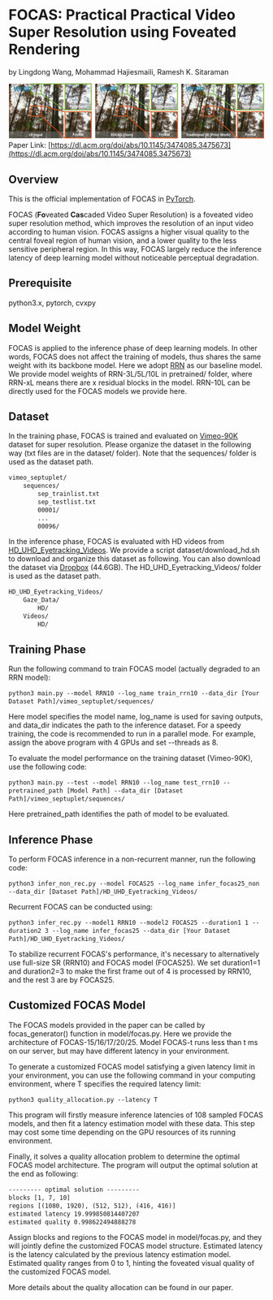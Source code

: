 # FOCAS: Practical Practical Video Super Resolution using Foveated Rendering

by Lingdong Wang, Mohammad Hajiesmaili, Ramesh K. Sitaraman

![avatar](figures/teaser.png)
Paper Link: [https://dl.acm.org/doi/abs/10.1145/3474085.3475673](https://dl.acm.org/doi/abs/10.1145/3474085.3475673)

## Overview
This is the official implementation of FOCAS in [PyTorch](http://pytorch.org/). 

FOCAS (**Fo**veated **Cas**caded Video Super Resolution) is a foveated video super resolution method, which improves the resolution of an input video according to human vision.
FOCAS assigns a higher visual quality to the central foveal region of human vision, and a lower quality to the less sensitive peripheral region. 
In this way, FOCAS largely reduce the inference latency of deep learning model without noticeable perceptual degradation.


## Prerequisite 
python3.x, pytorch, cvxpy


## Model Weight

FOCAS is applied to the inference phase of deep learning models. 
In other words, FOCAS does not affect the training of models, thus shares the same weight with its backbone model. 
Here we adopt [RRN](https://github.com/junpan19/RRN) as our baseline model.
We provide model weights of RRN-3L/5L/10L in pretrained/ folder, where RRN-xL means there are x residual blocks in the model.
RRN-10L can be directly used for the FOCAS models we provide here.


## Dataset
In the training phase, FOCAS is trained and evaluated on [Vimeo-90K](http://toflow.csail.mit.edu/) dataset for super resolution.
Please organize the dataset in the following way (txt files are in the dataset/ folder). Note that the sequences/ folder is used as the dataset path. 

```
vimeo_septuplet/
    sequences/
        sep_trainlist.txt
        sep_testlist.txt
        00001/
        ...
        00096/
```

In the inference phase, FOCAS is evaluated with HD videos from [HD_UHD_Eyetracking_Videos](https://web.archive.org/web/20210224171150/http://ivc.univ-nantes.fr/en/databases/HD_UHD_Eyetracking_Videos/).
We provide a script dataset/download_hd.sh to download and organize this dataset as following. 
You can also download the dataset via [Dropbox](https://www.dropbox.com/s/f7gj0c5sxfe34ap/UD_UHD_EyeTracking_Videos.tar.gz?dl=0) (44.6GB).
The HD_UHD_Eyetracking_Videos/ folder is used as the dataset path.

```
HD_UHD_Eyetracking_Videos/
    Gaze_Data/
        HD/
    Videos/
        HD/
```


## Training Phase
Run the following command to train FOCAS model (actually degraded to an RRN model):

```
python3 main.py --model RRN10 --log_name train_rrn10 --data_dir [Your Dataset Path]/vimeo_septuplet/sequences/
```

Here model specifies the model name, log_name is used for saving outputs, and data_dir indicates the path to the inference dataset.
For a speedy training, the code is recommended to run in a parallel mode. For example, assign the above program with 4 GPUs and set --threads as 8.

To evaluate the model performance on the training dataset (Vimeo-90K), use the following code:

```
python3 main.py --test --model RRN10 --log_name test_rrn10 --pretrained_path [Model Path] --data_dir [Dataset Path]/vimeo_septuplet/sequences/
```

Here pretrained_path identifies the path of model to be evaluated.

## Inference Phase
To perform FOCAS inference in a non-recurrent manner, run the following code:

```
python3 infer_non_rec.py --model FOCAS25 --log_name infer_focas25_non --data_dir [Dataset Path]/HD_UHD_Eyetracking_Videos/
```

Recurrent FOCAS can be conducted using:

```
python3 infer_rec.py --model1 RRN10 --model2 FOCAS25 --duration1 1 --duration2 3 --log_name infer_focas25 --data_dir [Your Dataset Path]/HD_UHD_Eyetracking_Videos/
```

To stabilize recurrent FOCAS's performance, it's necessary to alternatively use full-size SR (RRN10) and FOCAS model (FOCAS25). 
We set duration1=1 and duration2=3 to make the first frame out of 4 is processed by RRN10, and the rest 3 are by FOCAS25.

## Customized FOCAS Model

The FOCAS models provided in the paper can be called by focas_generator() function in model/focas.py. Here we provide the architecture of FOCAS-15/16/17/20/25.
Model FOCAS-t runs less than t ms on our server, but may have different latency in your environment.

To generate a customized FOCAS model satisfying a given latency limit in your environment, you can use the following command in your computing environment,
where T specifies the required latency limit:

```
python3 quality_allocation.py --latency T
```

This program will firstly  measure inference latencies of 108 sampled FOCAS models, and then fit a latency estimation model with these data.
This step may cost some time depending on the GPU resources of its running environment.

Finally, it solves a quality allocation problem to determine the optimal FOCAS model architecture.
The program will output the optimal solution at the end as following:

 ```
--------- optimal solution ---------
blocks [1, 7, 10]
regions [(1080, 1920), (512, 512), (416, 416)]
estimated latency 19.999850814407207
estimated quality 0.998622494888278
```
Assign blocks and regions to the FOCAS model in model/focas.py, and they will jointly define the customized FOCAS model structure.
Estimated latency is the latency calculated by the previous latency estimation model. 
Estimated quality ranges from 0 to 1, hinting the foveated visual quality of the customized FOCAS model.

More details about the quality allocation can be found in our paper.
